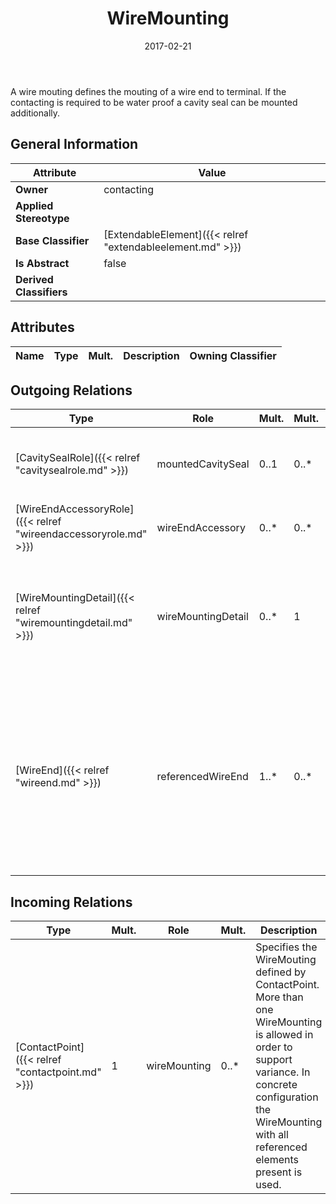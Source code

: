 ﻿---
title: WireMounting
toc: false
type: specs
date: "2017-02-21"
draft: false
specification: VEC
version: 1.1.3
documentType: "Recommendation"
elementType: Class
classes:
  - WireMounting
menu_name: vec-1.1.3
---
<p> A wire mouting defines the mouting of a wire end to terminal. If the contacting is required to be water proof a cavity seal can be mounted additionally.      </p>

## General Information

| Attribute               | Value |
|-------------------------|-------|
| **Owner**               | contacting |
| **Applied Stereotype**  |   |
| **Base Classifier**     | [ExtendableElement]({{< relref "extendableelement.md" >}})<br/>  |
| **Is Abstract**         | false |
| **Derived Classifiers** |   |

## Attributes
|  Name  |  Type  |  Mult.  |  Description  |  Owning Classifier  |
|--------|--------|---------|---------------|--------------|

## Outgoing Relations
|    Type  |   Role   |   Mult.   |   Mult.   |   Description   |
|----------|----------|-----------|-----------|-----------------|
| [CavitySealRole]({{< relref "cavitysealrole.md" >}}) | mountedCavitySeal | 0..1 | 0..* | <p> References the cavity seal that is used for the wire mounting.      </p> |
| [WireEndAccessoryRole]({{< relref "wireendaccessoryrole.md" >}}) | wireEndAccessory | 0..* | 0..* |  |
| [WireMountingDetail]({{< relref "wiremountingdetail.md" >}}) | wireMountingDetail | 0..* | 1 | <p> Specifies the WireMoutingDetails, if a detailed description of the relationships between WireEnds and WireReceptions is needed.      </p> |
| [WireEnd]({{< relref "wireend.md" >}}) | referencedWireEnd | 1..* | 0..* | <p> References the wire ends that are used for the wire mounting. The minimum cardinality is one, because a wire mounting without wire end makes no sense.     </p>      <p> The maximum cardinality is * in order to support multi crimps.      </p> |
##  Incoming Relations
|    Type  |   Mult.  |   Role    |   Mult.   |   Description  |
|----------|----------|-----------|-----------|----------------|
| [ContactPoint]({{< relref "contactpoint.md" >}}) | 1 | wireMounting | 0..* | Specifies the WireMouting defined by ContactPoint. More than one WireMounting is allowed in order to support variance. In concrete configuration the WireMounting with all referenced elements present is used. |
